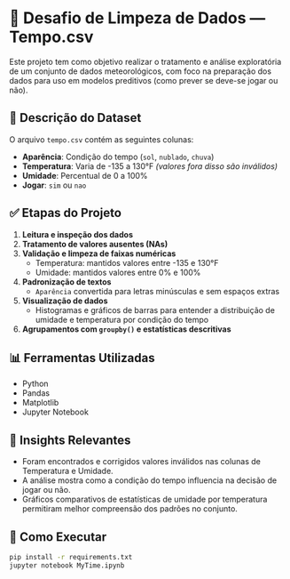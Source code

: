 # 🧹 Desafio de Limpeza de Dados — Tempo.csv

Este projeto tem como objetivo realizar o tratamento e análise exploratória de um conjunto de dados meteorológicos, com foco na preparação dos dados para uso em modelos preditivos (como prever se deve-se jogar ou não).

## 📄 Descrição do Dataset

O arquivo `tempo.csv` contém as seguintes colunas:

- **Aparência**: Condição do tempo (`sol`, `nublado`, `chuva`)
- **Temperatura**: Varia de -135 a 130°F *(valores fora disso são inválidos)*
- **Umidade**: Percentual de 0 a 100%
- **Jogar**: `sim` ou `nao`

## ✅ Etapas do Projeto

1. **Leitura e inspeção dos dados**
2. **Tratamento de valores ausentes (NAs)**
3. **Validação e limpeza de faixas numéricas**
   - Temperatura: mantidos valores entre -135 e 130°F
   - Umidade: mantidos valores entre 0% e 100%
4. **Padronização de textos**
   - `Aparência` convertida para letras minúsculas e sem espaços extras
5. **Visualização de dados**
   - Histogramas e gráficos de barras para entender a distribuição de umidade e temperatura por condição do tempo
6. **Agrupamentos com `groupby()` e estatísticas descritivas**

## 📊 Ferramentas Utilizadas

- Python
- Pandas
- Matplotlib
- Jupyter Notebook

## 🧠 Insights Relevantes

- Foram encontrados e corrigidos valores inválidos nas colunas de Temperatura e Umidade.
- A análise mostra como a condição do tempo influencia na decisão de jogar ou não.
- Gráficos comparativos de estatísticas de umidade por temperatura permitiram melhor compreensão dos padrões no conjunto.

## 🚀 Como Executar

```bash
pip install -r requirements.txt
jupyter notebook MyTime.ipynb

